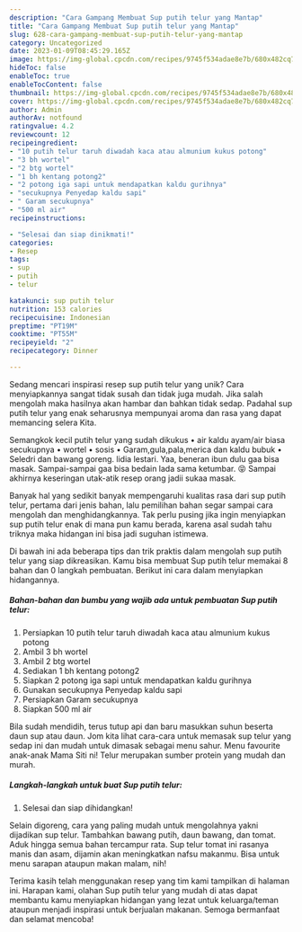 ```yaml
---
description: "Cara Gampang Membuat Sup putih telur yang Mantap"
title: "Cara Gampang Membuat Sup putih telur yang Mantap"
slug: 628-cara-gampang-membuat-sup-putih-telur-yang-mantap
category: Uncategorized
date: 2023-01-09T08:45:29.165Z
image: https://img-global.cpcdn.com/recipes/9745f534adae8e7b/680x482cq70/sup-putih-telur-foto-resep-utama.jpg
hideToc: false
enableToc: true
enableTocContent: false
thumbnail: https://img-global.cpcdn.com/recipes/9745f534adae8e7b/680x482cq70/sup-putih-telur-foto-resep-utama.jpg
cover: https://img-global.cpcdn.com/recipes/9745f534adae8e7b/680x482cq70/sup-putih-telur-foto-resep-utama.jpg
author: Admin
authorAv: notfound
ratingvalue: 4.2
reviewcount: 12
recipeingredient:
- "10 putih telur taruh diwadah kaca atau almunium kukus potong"
- "3 bh wortel"
- "2 btg wortel"
- "1 bh kentang potong2"
- "2 potong iga sapi untuk mendapatkan kaldu gurihnya"
- "secukupnya Penyedap kaldu sapi"
- " Garam secukupnya"
- "500 ml air"
recipeinstructions:

- "Selesai dan siap dinikmati!"
categories:
- Resep
tags:
- sup
- putih
- telur

katakunci: sup putih telur 
nutrition: 153 calories
recipecuisine: Indonesian
preptime: "PT19M"
cooktime: "PT55M"
recipeyield: "2"
recipecategory: Dinner

---
```





Sedang mencari inspirasi resep sup putih telur yang unik? Cara menyiapkannya sangat tidak susah dan tidak juga mudah. Jika salah mengolah maka hasilnya akan hambar dan bahkan tidak sedap. Padahal sup putih telur yang enak seharusnya mempunyai aroma dan rasa yang dapat memancing selera Kita.





Semangkok kecil putih telur yang sudah dikukus • air kaldu ayam/air biasa secukupnya • wortel • sosis • Garam,gula,pala,merica dan kaldu bubuk • Seledri dan bawang goreng. lidia lestari. Yaa, beneran ibun dulu gaa bisa masak. Sampai-sampai gaa bisa bedain lada sama ketumbar. 😝 Sampai akhirnya keseringan utak-atik resep orang jadii sukaa masak.

Banyak hal yang sedikit banyak mempengaruhi kualitas rasa dari sup putih telur, pertama dari jenis bahan, lalu pemilihan bahan segar sampai cara mengolah dan menghidangkannya. Tak perlu pusing jika ingin menyiapkan sup putih telur enak di mana pun kamu berada, karena asal sudah tahu triknya maka hidangan ini bisa jadi suguhan istimewa.






Di bawah ini ada beberapa tips dan trik praktis dalam mengolah sup putih telur yang siap dikreasikan. Kamu bisa membuat Sup putih telur memakai 8 bahan dan 0 langkah pembuatan. Berikut ini cara dalam menyiapkan hidangannya.

<!--inarticleads1-->

##### Bahan-bahan dan bumbu yang wajib ada untuk pembuatan Sup putih telur:

1. Persiapkan 10 putih telur taruh diwadah kaca atau almunium kukus potong
1. Ambil 3 bh wortel
1. Ambil 2 btg wortel
1. Sediakan 1 bh kentang potong2
1. Siapkan 2 potong iga sapi untuk mendapatkan kaldu gurihnya
1. Gunakan secukupnya Penyedap kaldu sapi
1. Persiapkan  Garam secukupnya
1. Siapkan 500 ml air


Bila sudah mendidih, terus tutup api dan baru masukkan suhun beserta daun sup atau daun. Jom kita lihat cara-cara untuk memasak sup telur yang sedap ini dan mudah untuk dimasak sebagai menu sahur. Menu favourite anak-anak Mama Siti ni! Telur merupakan sumber protein yang mudah dan murah. 

<!--inarticleads2-->

##### Langkah-langkah untuk buat Sup putih telur:


1. Selesai dan siap dihidangkan!

Selain digoreng, cara yang paling mudah untuk mengolahnya yakni dijadikan sup telur. Tambahkan bawang putih, daun bawang, dan tomat. Aduk hingga semua bahan tercampur rata. Sup telur tomat ini rasanya manis dan asam, dijamin akan meningkatkan nafsu makanmu. Bisa untuk menu sarapan ataupun makan malam, nih! 

Terima kasih telah menggunakan resep yang tim kami tampilkan di halaman ini. Harapan kami, olahan Sup putih telur yang mudah di atas dapat membantu kamu menyiapkan hidangan yang lezat untuk keluarga/teman ataupun menjadi inspirasi untuk berjualan makanan. Semoga bermanfaat dan selamat mencoba!
